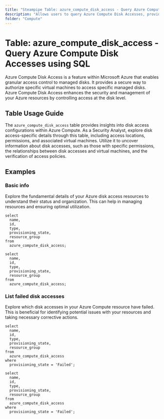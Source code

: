 ```yaml
---
title: "Steampipe Table: azure_compute_disk_access - Query Azure Compute Disk Accesses using SQL"
description: "Allows users to query Azure Compute Disk Accesses, providing detailed information about access configurations and their related resources."
folder: "Compute"
---
```


# Table: azure_compute_disk_access - Query Azure Compute Disk Accesses using SQL

Azure Compute Disk Access is a feature within Microsoft Azure that enables granular access control to managed disks. It provides a secure way to authorize specific virtual machines to access specific managed disks. Azure Compute Disk Access enhances the security and management of your Azure resources by controlling access at the disk level.

## Table Usage Guide

The `azure_compute_disk_access` table provides insights into disk access configurations within Azure Compute. As a Security Analyst, explore disk access-specific details through this table, including access locations, permissions, and associated virtual machines. Utilize it to uncover information about disk accesses, such as those with specific permissions, the relationships between disk accesses and virtual machines, and the verification of access policies.

## Examples

### Basic info
Explore the fundamental details of your Azure disk access resources to understand their status and organization. This can help in managing resources and ensuring optimal utilization.

```sql+postgres
select
  name,
  id,
  type,
  provisioning_state,
  resource_group
from
  azure_compute_disk_access;
```

```sql+sqlite
select
  name,
  id,
  type,
  provisioning_state,
  resource_group
from
  azure_compute_disk_access;
```

### List failed disk accesses
Explore which disk accesses in your Azure Compute resource have failed. This is beneficial for identifying potential issues with your resources and taking necessary corrective actions.

```sql+postgres
select
  name,
  id,
  type,
  provisioning_state,
  resource_group
from
  azure_compute_disk_access
where
  provisioning_state = 'Failed';
```

```sql+sqlite
select
  name,
  id,
  type,
  provisioning_state,
  resource_group
from
  azure_compute_disk_access
where
  provisioning_state = 'Failed';
```